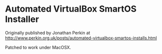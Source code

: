 Automated VirtualBox SmartOS Installer
======================================

Originally published by Jonathan Perkin at http://www.perkin.org.uk/posts/automated-virtualbox-smartos-installs.html

Patched to work under MacOSX.